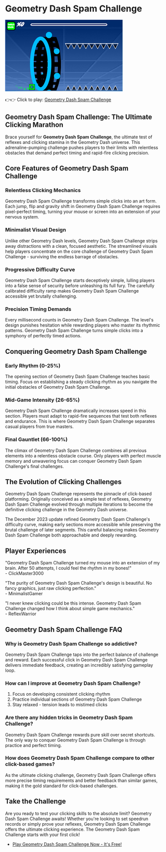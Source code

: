 # Geometry Dash Spam Challenge

![Geometry Dash Spam Challenge](https://raw.githubusercontent.com/geometry-games/geometry-dash-spam-challenge/refs/heads/main/geometry-dash-spam-challenge.png "Geometry Dash Spam Challenge")

👉👉 Click to play: [Geometry Dash Spam Challenge](https://geometrydashgames.io/geometry-dash-spam-challenge/ "Geometry Dash Spam Challenge")

## Geometry Dash Spam Challenge: The Ultimate Clicking Marathon

Brace yourself for **Geometry Dash Spam Challenge**, the ultimate test of reflexes and clicking stamina in the Geometry Dash universe. This adrenaline-pumping challenge pushes players to their limits with relentless obstacles that demand perfect timing and rapid-fire clicking precision.

## Core Features of Geometry Dash Spam Challenge

### Relentless Clicking Mechanics
Geometry Dash Spam Challenge transforms simple clicks into an art form. Each jump, flip and gravity shift in Geometry Dash Spam Challenge requires pixel-perfect timing, turning your mouse or screen into an extension of your nervous system.

### Minimalist Visual Design
Unlike other Geometry Dash levels, Geometry Dash Spam Challenge strips away distractions with a clean, focused aesthetic. The streamlined visuals help players concentrate on the core challenge of Geometry Dash Spam Challenge - surviving the endless barrage of obstacles.

### Progressive Difficulty Curve
Geometry Dash Spam Challenge starts deceptively simple, lulling players into a false sense of security before unleashing its full fury. The carefully calibrated difficulty ramp makes Geometry Dash Spam Challenge accessible yet brutally challenging.

### Precision Timing Demands
Every millisecond counts in Geometry Dash Spam Challenge. The level's design punishes hesitation while rewarding players who master its rhythmic patterns. Geometry Dash Spam Challenge turns simple clicks into a symphony of perfectly timed actions.

## Conquering Geometry Dash Spam Challenge

### Early Rhythm (0-25%)
The opening section of Geometry Dash Spam Challenge teaches basic timing. Focus on establishing a steady clicking rhythm as you navigate the initial obstacles of Geometry Dash Spam Challenge.

### Mid-Game Intensity (26-65%)
Geometry Dash Spam Challenge dramatically increases speed in this section. Players must adapt to rapid-fire sequences that test both reflexes and endurance. This is where Geometry Dash Spam Challenge separates casual players from true masters.

### Final Gauntlet (66-100%)
The climax of Geometry Dash Spam Challenge combines all previous elements into a relentless obstacle course. Only players with perfect muscle memory and unwavering focus can conquer Geometry Dash Spam Challenge's final challenges.

## The Evolution of Clicking Challenges

Geometry Dash Spam Challenge represents the pinnacle of click-based platforming. Originally conceived as a simple test of reflexes, Geometry Dash Spam Challenge evolved through multiple iterations to become the definitive clicking challenge in the Geometry Dash universe.

The December 2023 update refined Geometry Dash Spam Challenge's difficulty curve, making early sections more accessible while preserving the brutal challenge of later segments. This careful balancing makes Geometry Dash Spam Challenge both approachable and deeply rewarding.

## Player Experiences

"Geometry Dash Spam Challenge turned my mouse into an extension of my brain. After 50 attempts, I could feel the rhythm in my bones!"  
\- ClickMaster3000

"The purity of Geometry Dash Spam Challenge's design is beautiful. No fancy graphics, just raw clicking perfection."  
\- MinimalistGamer

"I never knew clicking could be this intense. Geometry Dash Spam Challenge changed how I think about simple game mechanics."  
\- ReflexWarrior

## Geometry Dash Spam Challenge FAQ

### Why is Geometry Dash Spam Challenge so addictive?
Geometry Dash Spam Challenge taps into the perfect balance of challenge and reward. Each successful click in Geometry Dash Spam Challenge delivers immediate feedback, creating an incredibly satisfying gameplay loop.

### How can I improve at Geometry Dash Spam Challenge?
1. Focus on developing consistent clicking rhythm  
2. Practice individual sections of Geometry Dash Spam Challenge  
3. Stay relaxed - tension leads to mistimed clicks  

### Are there any hidden tricks in Geometry Dash Spam Challenge?
Geometry Dash Spam Challenge rewards pure skill over secret shortcuts. The only way to conquer Geometry Dash Spam Challenge is through practice and perfect timing.

### How does Geometry Dash Spam Challenge compare to other click-based games?
As the ultimate clicking challenge, Geometry Dash Spam Challenge offers more precise timing requirements and better feedback than similar games, making it the gold standard for click-based challenges.

## Take the Challenge

Are you ready to test your clicking skills to the absolute limit? Geometry Dash Spam Challenge awaits! Whether you're looking to set speedrun records or simply prove your reflexes, Geometry Dash Spam Challenge offers the ultimate clicking experience. The Geometry Dash Spam Challenge starts with your first click!

- [Play Geometry Dash Spam Challenge Now - It's Free!](https://geometrydashgames.io/geometry-dash-spam-challenge/ "Geometry Dash Spam Challenge")
